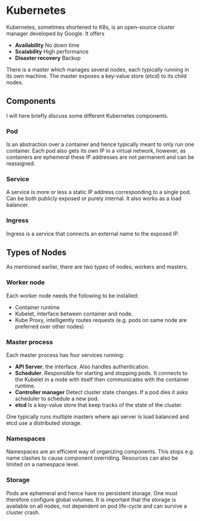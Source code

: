 # Kubernetes

Kubernetes, sometimes shortened to K8s, is an open-source cluster manager
developed by Google. It offers

- **Availability** No down time
- **Scalability** High performance
- **Disaster recovery** Backup

There is a master which manages several nodes, each typically running in its own
machine. The master exposes a key-value store (etcd) to its child nodes.

## Components

I will here briefly discuss some different Kubernetes components.

### Pod

Is an abstraction over a container and hence typically meant to only run one
container. Each pod also gets its own IP in a virtual network, however, as
containers are ephemeral these IP addresses are not permanent and can be
reassigned.

### Service

A service is more or less a static IP address corresponding to a single pod. Can
be both publicly exposed or purely internal. It also works as a load balancer.

### Ingress

Ingress is a service that connects an external name to the exposed IP.

## Types of Nodes

As mentioned earlier, there are two types of nodes; workers and masters.

### Worker node

Each worker node needs the following to be installed:

- Container runtime
- Kubelet, interface between container and node.
- Kube Proxy, intelligently routes requests (e.g. pods on same node are
  preferred over other nodes)

### Master process

Each master process has four services running:

- **API Server**, the interface. Also handles authentication.
- **Scheduler**. Responsible for starting and stopping pods. It connects to the
  Kubelet in a node with itself then communicates with the container runtime.
- **Controller manager** Detect cluster state changes. If a pod dies it asks
  scheduler to schedule a new pod.
- **etcd** Is a key-value store that keep tracks of the state of the cluster.

One typically runs multiple masters where api server is load balanced and etcd
use a distributed storage.

### Namespaces

Namespaces are an efficient way of organizing components. This stops e.g. name
clashes to cause component overriding. Resources can also be limited on a
namespace level.

### Storage

Pods are ephemeral and hence have no persistent storage. One must therefore
configure global volumes. It is important that the storage is available on all
nodes, not dependent on pod life-cycle and can survive a cluster crash.
